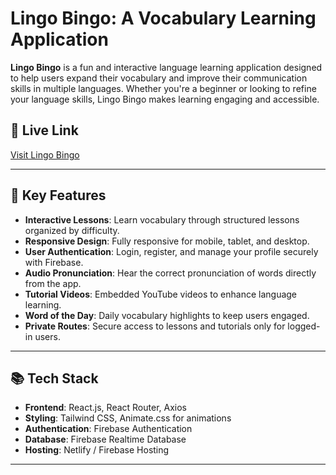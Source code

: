 # Lingo Bingo: A Vocabulary Learning Application

**Lingo Bingo** is a fun and interactive language learning application designed to help users expand their vocabulary and improve their communication skills in multiple languages. Whether you're a beginner or looking to refine your language skills, Lingo Bingo makes learning engaging and accessible.

## 🚀 Live Link
[Visit Lingo Bingo](https://langclub.netlify.app)  


---

## 📝 Key Features
- **Interactive Lessons**: Learn vocabulary through structured lessons organized by difficulty.
- **Responsive Design**: Fully responsive for mobile, tablet, and desktop.
- **User Authentication**: Login, register, and manage your profile securely with Firebase.
- **Audio Pronunciation**: Hear the correct pronunciation of words directly from the app.
- **Tutorial Videos**: Embedded YouTube videos to enhance language learning.
- **Word of the Day**: Daily vocabulary highlights to keep users engaged.
- **Private Routes**: Secure access to lessons and tutorials only for logged-in users.

---

## 📚 Tech Stack
- **Frontend**: React.js, React Router, Axios
- **Styling**: Tailwind CSS, Animate.css for animations
- **Authentication**: Firebase Authentication
- **Database**: Firebase Realtime Database
- **Hosting**: Netlify / Firebase Hosting

---

<!-- ## 🖼️ Screenshots
(*Add screenshots of your application to showcase its features.*)

---

## 🛠️ Installation and Setup
Follow these steps to run the project locally:

1. **Clone the repository**:
   ```bash
   git clone https://github.com/your-username/lingo-bingo.git
   cd lingo-bingo -->
